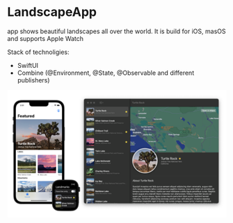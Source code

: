 # LandscapeApp
app shows beautiful landscapes all over the world.
It is build for iOS, masOS and supports Apple Watch

Stack of technoligies:
- SwiftUI
- Combine (@Environment, @State, @Observable and different publishers)

![](https://github.com/TopIvanAbramov/LandscapeApp/blob/2417cbd874f7e6fffed6b358908669a666518cc8/AppPreview.png)
